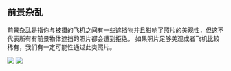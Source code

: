 ## 前景杂乱
前景杂乱是指你与被摄的飞机之间有一些遮挡物并且影响了照片的美观性，但这不代表所有有前景物体遮挡的照片都会遭到拒绝。 如果照片足够美观或者飞机比较稀有，我们有一定可能性通过此类照片。

![](https://source.794td.cn/TOGA/guideline/image067.jpg)
![](https://source.794td.cn/TOGA/guideline/image068.jpg)